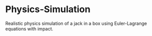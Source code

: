# Physics-Simulation
Realistic physics simulation of a jack in a box using Euler-Lagrange equations with impact.
